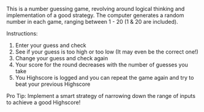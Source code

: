 This is a number guessing game, revolving around logical thinking and implementation of a good strategy. 
The computer generates a random number in each game, ranging between 1 - 20 (1 & 20 are included).

Instructions:

1. Enter your guess and check
2. See if your guess is too high or too low (It may even be the correct one!)
3. Change your guess and check again
4. Your score for the round decreases with the number of guesses you take
5. You Highscore is logged and you can repeat the game again and try to beat your previous Highscore


Pro Tip: Implement a smart strategy of narrowing down the range of inputs to achieve a good Highscore!
